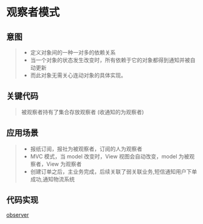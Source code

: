# 观察者模式

## 意图

> - 定义对象间的一种一对多的依赖关系
> - 当一个对象的状态发生改变时，所有依赖于它的对象都得到通知并被自动更新
> - 而此对象无需关心连动对象的具体实现。

## 关键代码

> 被观察者持有了集合存放观察者 (收通知的为观察者)

## 应用场景

> - 报纸订阅，报社为被观察者，订阅的人为观察者
> - MVC 模式，当 model 改变时，View 视图会自动改变，model 为被观察者，View 为观察者
> - 创建订单之后，主业务完成，后续关联了弱关联业务,短信通知用户下单成功,通知物流系统

## 代码实现

[observer](/media/observer/observer.go ':include :type=code')
